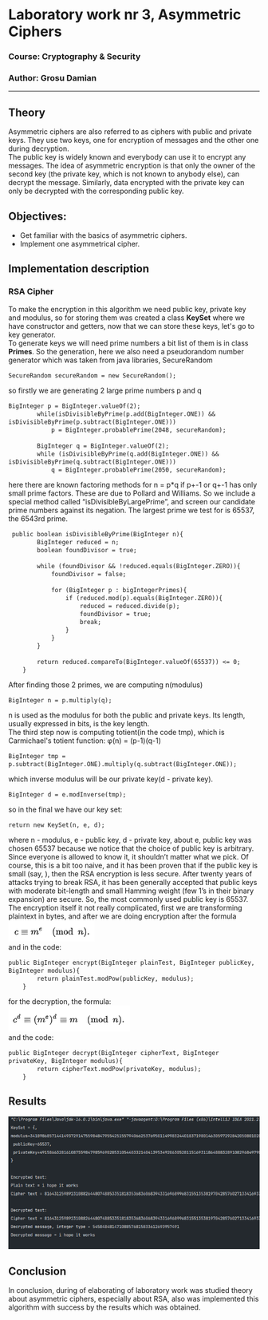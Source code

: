 # Laboratory work nr 3, Asymmetric Ciphers

### Course: Cryptography & Security
### Author: Grosu Damian

----

## Theory
Asymmetric ciphers are also referred to as ciphers with public and private keys. They use two keys, one for encryption of 
messages and the other one during decryption.</br>
The public key is widely known and everybody can use it to encrypt any messages. The idea of asymmetric encryption is that 
only the owner of the second key (the private key, which is not known to anybody else), can decrypt the message. Similarly, data encrypted with the private key can only be decrypted with the corresponding public key.


## Objectives:
* Get familiar with the basics of asymmetric ciphers.
* Implement one asymmetrical cipher.


## Implementation description
### RSA Cipher
To make the encryption in this algorithm we need public key, private key and modulus, so for storing them was created a 
class __KeySet__ where we have constructor and getters, now that we can store these keys, let's go to key generator.</br>
To generate keys we will need prime numbers a bit list of them is in class __Primes__. So the generation, here we also need 
a pseudorandom number generator which was taken from java libraries, SecureRandom
```
SecureRandom secureRandom = new SecureRandom();
```
so firstly we are generating 2 large prime numbers p and q
```
BigInteger p = BigInteger.valueOf(2);
        while(isDivisibleByPrime(p.add(BigInteger.ONE)) && isDivisibleByPrime(p.subtract(BigInteger.ONE)))
            p = BigInteger.probablePrime(2048, secureRandom);

        BigInteger q = BigInteger.valueOf(2);
        while (isDivisibleByPrime(q.add(BigInteger.ONE)) && isDivisibleByPrime(q.subtract(BigInteger.ONE)))
            q = BigInteger.probablePrime(2050, secureRandom);
```
here there are known factoring methods for n = p*q if p+-1 or q+-1 has only small prime factors. These are due to Pollard and Williams. 
So we include a special method called “isDivisibleByLargePrime”, and screen our candidate prime numbers against its negation.
The largest prime we test for is 65537, the 6543rd prime.
```
 public boolean isDivisibleByPrime(BigInteger n){
        BigInteger reduced = n;
        boolean foundDivisor = true;

        while (foundDivisor && !reduced.equals(BigInteger.ZERO)){
            foundDivisor = false;

            for (BigInteger p : bigIntegerPrimes){
                if (reduced.mod(p).equals(BigInteger.ZERO)){
                    reduced = reduced.divide(p);
                    foundDivisor = true;
                    break;
                }
            }
        }

        return reduced.compareTo(BigInteger.valueOf(65537)) <= 0;
    }
```
After finding those 2 primes, we are computing n(modulus)
```
BigInteger n = p.multiply(q);
```
n is used as the modulus for both the public and private keys. Its length, usually expressed in bits, is the key length.</br>
The third step now is computing totient(in the code tmp), which is Carmichael's totient function: φ(n) = (p-1)(q-1)
```
BigInteger tmp = p.subtract(BigInteger.ONE).multiply(q.subtract(BigInteger.ONE));
```
which inverse modulus will be our private key(d - private key).
```
BigInteger d = e.modInverse(tmp);
```
so in the final we have our key set:
```
return new KeySet(n, e, d);
```
where n - modulus, e - public key, d - private key, about e, public key was chosen  65537 because we notice that the choice 
of public key is arbitrary. Since everyone is allowed to know it, it shouldn’t matter what we pick. Of course, this is a bit too naive, 
and it has been proven that if the public key  is small (say, ), then the RSA encryption is less secure. After twenty years 
of attacks trying to break RSA, it has been generally accepted that public keys with moderate bit-length and small Hamming 
weight (few 1’s in their binary expansion) are secure. So, the most commonly used public key is 65537.<br>
The encryption itself it not really complicated, first we are transforming plaintext in bytes, and after we are doing encryption after 
the formula </br>
![Encryption Formula](Images/Encryption_Formula.png)
</br>
and in the code:
```
public BigInteger encrypt(BigInteger plainTest, BigInteger publicKey, BigInteger modulus){
        return plainTest.modPow(publicKey, modulus);
    }
```
for the decryption, the formula:</br>
![Decryption Formula](Images/Decryption_Formula.png)
</br>
and the code:
```
public BigInteger decrypt(BigInteger cipherText, BigInteger privateKey, BigInteger modulus){
        return cipherText.modPow(privateKey, modulus);
    }
```

## Results
![Results](Images/Results.png)

## Conclusion
In conclusion, during of elaborating of laboratory work was studied theory about asymmetric ciphers, especially about RSA, also was
implemented this algorithm with success by the results which was obtained.


